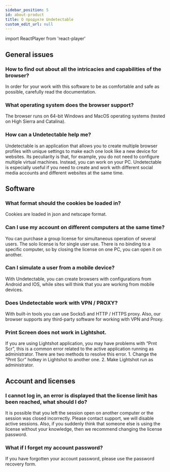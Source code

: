 ```yaml
---
sidebar_position: 5
id: about-product
title: О продукте Undetectable
custom_edit_url: null
---
```

import ReactPlayer from 'react-player'

## General issues

### How to find out about all the intricacies and capabilities of the browser?

In order for your work with this software to be as comfortable and safe as possible, carefully read the documentation.

### What operating system does the browser support?

The browser runs on 64-bit Windows and MacOS operating systems (tested on High Sierra and Catalina).

### How can a Undetectable help me?

Undetectable is an application that allows you to create multiple browser profiles with unique settings to make each one look like a new device for websites. Its peculiarity is that, for example, you do not need to configure multiple virtual machines. Instead, you can work on your PC. Undetectable is especially useful if you need to create and work with different social media accounts and different websites at the same time.

## Software

### What format should the cookies be loaded in?

Cookies are loaded in json and netscape format.

### Can I use my account on different computers at the same time?

You can purchase a group license for simultaneous operation of several users. The solo license is for single user use. There is no binding to a specific computer, so by closing the license on one PC, you can open it on another.

### Can I simulate a user from a mobile device?

With Undetectable, you can create browsers with configurations from Android and IOS, while sites will think that you are working from mobile devices.

### Does Undetectable work with VPN / PROXY?

With built-in tools you can use Socks5 and HTTP / HTTPS proxy. Also, our browser supports any third-party software for working with VPN and Proxy.

### Print Screen does not work in Lightshot.

If you are using Lightshot application, you may have problems with “Prnt Scr”, this is a common error related to the active application running as administrator. There are two methods to resolve this error. 1. Change the “Prnt Scr” hotkey in Lightshot to another one. 2. Make Lightshot run as administrator.

## Account and licenses

### I cannot log in, an error is displayed that the license limit has been reached, what should I do?
It is possible that you left the session open on another computer or the session was closed incorrectly. Please contact support, we will disable active sessions. Also, if you suddenly think that someone else is using the license without your knowledge, then we recommend changing the license password.

### What if I forget my account password?
If you have forgotten your account password, please use the password recovery form.
